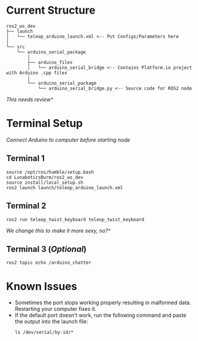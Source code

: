 # Current Structure
```
ros2_ws_dev
├── launch
│   └── teleop_arduino_launch.xml <-- Put Configs/Parameters here
│
└── src
    └── arduino_serial_package
	    │
        ├── arduino_files
        │   └── arduino_serial_bridge <-- Contains Platform.io project with Arduino .cpp files
	    │
        └── arduino_serial_package
            └── arduino_serial_bridge.py <-- Source code for ROS2 node
```
*This needs review^*
# Terminal Setup

*Connect Arduino to computer before starting node*

## Terminal 1
```
source /opt/ros/humble/setup.bash
cd LunaboticsBurm/ros2_ws_dev
source install/local_setup.sh
ros2 launch launch/teleop_arduino_launch.xml
```
## Terminal 2
```
ros2 run teleop_twist_keyboard teleop_twist_keyboard
```
*We change this to make it more sexy, no?^*

## Terminal 3 (*Optional*)
```
ros2 topic echo /arduino_chatter
```

# Known Issues
- Sometimes the port stops working properly resulting in malformed data. Restarting your computer fixes it.
- If the default port doesn't work, run the following command and paste the output into the launch file:
  ```
  ls /dev/serial/by-id/*
  ```

